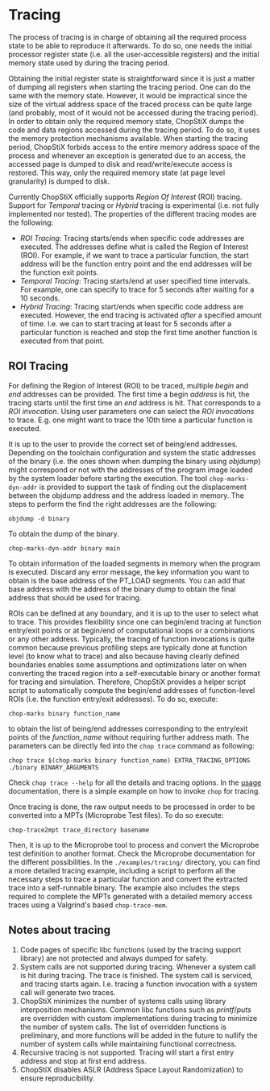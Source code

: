 # Tracing

The process of tracing is in charge of obtaining all the required process 
state to be able to reproduce it afterwards. To do so, one needs the 
initial processor register state (i.e. all the user-accessible registers) and
the initial memory state used by during the tracing period. 

Obtaining the initial register state is straightforward since it is just a 
matter of dumping all registers when starting the tracing period. One can
do the same with the memory state. However, it would be impractical since the
size of the virtual address space of the traced process can be quite large
(and probably, most of it would not be accessed during the tracing period). 
In order to obtain only the required memory state, ChopStiX dumps the 
code and data regions accessed during the tracing period. To do so, it 
uses the memory protection mechanisms available. When starting the tracing 
period, ChopStiX forbids access to the entire memory address space of the
process and whenever an exception is generated due to an access, the
accessed page is dumped to disk and read/write/execute access is restored.
This way, only the required memory state (at page level granularity) is dumped
to disk.

Currently ChopStiX officially supports _Region Of Interest_ (ROI) tracing.
Support for _Temporal_ tracing or _Hybrid_ tracing is experimental (i.e.
not fully implemented nor tested). The properties of the different tracing
modes are the following:

- _ROI Tracing_: Tracing starts/ends when specific code addresses are executed.
  The addresses define what is called the Region of Interest (ROI). For example,
  if we want to trace a particular function, the start address will be the
  function entry point and the end addresses will be the function exit points.
- _Temporal Tracing_: Tracing starts/end at user specified time intervals.
  For example, one can specify to trace for 5 seconds after waiting for a 10
  seconds.
- _Hybrid Tracing_: Tracing start/ends when specific code address are executed.
  However, the end tracing is activated _after_ a specified amount of time. I.e.
  we can to start tracing at least for 5 seconds after a particular function
  is reached and stop the first time another function is executed from that
  point.

## ROI Tracing

For defining the Region of Interest (ROI) to be traced, multiple _begin_ and 
_end_ addresses can be provided. The first time a begin _address_ is hit, the
tracing starts until the first time an _end_ address is hit. That corresponds
to a _ROI invocation_. Using user parameters one can select the _ROI invocations_
to trace. E.g. one might want to trace the 10th time a particular function
is executed.

It is up to the user to provide the correct set of being/end addresses.
Depending on the toolchain configuration and system the static addresses
of the binary (i.e. the ones shown when dumping the binary using _objdump_)
might correspond or not with the addresses of the program image loaded by the
system loader before starting the execution. The tool `chop-marks-dyn-addr`
is provided to support the task of finding out the displacement between the 
objdump address and the address loaded in memory. The steps to perform the 
find the right addresses are the following:

    objdump -d binary 

To obtain the dump of the binary.

    chop-marks-dyn-addr binary main

To obtain information of the loaded segments in memory when the program is
executed. Discard any error message, the key information you want to obtain 
is the base address of the PT\_LOAD segments. You can add that base address 
with the address of the binary dump to obtain the final address that should
be used for tracing. 

ROIs can be defined at any boundary, and it is up to the user to select what
to trace. This provides flexibility since one can begin/end tracing at function
entry/exit points or at begin/end of computational loops or a combinations or
any other address. Typically, the tracing of function invocations is quite 
common because previous profiling steps are typically done at function level
(to know what to trace) and also because having clearly defined boundaries 
enables some assumptions and optimizations later on when converting the 
traced region into a self-executable binary or another format for tracing and
simulation. Therefore, ChopStiX provides a helper script script to automatically
compute the begin/end addresses of function-level ROIs (i.e. the function 
entry/exit addresses). To do so, execute:

    chop-marks binary function_name

to obtain the list of being/end addresses corresponding to the entry/exit
points of the *function_name* without requiring further address math. The
parameters can be directly fed into the `chop trace` command as following:

    chop trace $(chop-marks binary function_name) EXTRA_TRACING_OPTIONS ./binary BINARY_ARGUMENTS

Check `chop trace --help` for all the details and tracing options.  In the
[usage](usage.md) documentation, there is a simple example on how to
invoke `chop` for tracing. 

Once tracing is done, the raw output needs to be processed in order to be
converted into a MPTs (Microprobe Test files). To do so execute:

    chop-trace2mpt trace_directory basename

Then, it is up to the Microprobe tool to process and convert the Microprobe
test definition to another format. Check the Microprobe documentation for
the different possibilities.  In the `./examples/tracing/` directory,
you can find a more detailed tracing example, including a script to perform
all the necessary steps to trace a particular function and convert the
extracted trace into a self-runnable binary. The example also includes 
the steps required to complete the MPTs generated with a detailed memory
access traces using a Valgrind's based `chop-trace-mem`.

## Notes about tracing

1. Code pages of specific libc functions (used by the tracing support library)
   are not protected and always dumped for safety. 
2. System calls are not supported during tracing. Whenever a system call is
   hit during tracing. The trace is finished. The system call is serviced, and
   tracing starts again. I.e. tracing a function invocation with a system
   call will generate two traces.
3. ChopStiX minimizes the number of systems calls using library interposition
   mechanisms. Common libc functions such as _printf_/_puts_ are overridden
   with custom implementations during tracing to minimize the number of 
   system calls. The list of overridden functions is preliminary, and more
   functions will be added in the future to nullify the number of system calls
   while maintaining functional correctness.
4. Recursive tracing is not supported. Tracing will start a first entry address
   and stop at first end address.
5. ChopStiX disables ASLR (Address Space Layout Randomization) to ensure 
   reproducibility.
